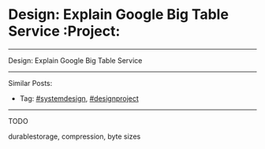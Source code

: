 # Design: Explain Google Big Table Service     :Project:


---

Design: Explain Google Big Table Service  

---

Similar Posts:  
-   Tag: [#systemdesign](https://code.dennyzhang.com/tag/systemdesign), [#designproject](https://code.dennyzhang.com/tag/designproject)

---

TODO  

durablestorage, compression, byte sizes